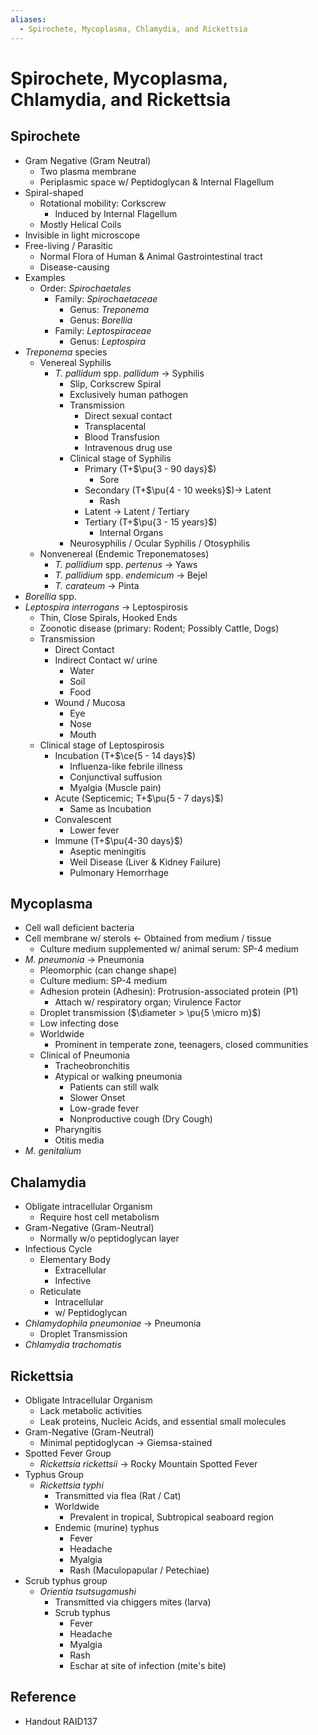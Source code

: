 ```yaml
---
aliases:
  - Spirochete, Mycoplasma, Chlamydia, and Rickettsia
---
```


# Spirochete, Mycoplasma, Chlamydia, and Rickettsia

## Spirochete

- Gram Negative (Gram Neutral)
	- Two plasma membrane
	- Periplasmic space w/ Peptidoglycan & Internal Flagellum
- Spiral-shaped
	- Rotational mobility: Corkscrew
		- Induced by Internal Flagellum
	- Mostly Helical Coils
- Invisible in light microscope
- Free-living / Parasitic
	- Normal Flora of Human & Animal Gastrointestinal tract
	- Disease-causing
- Examples
	- Order: *Spirochaetales*
		- Family: *Spirochaetaceae*
			- Genus: *Treponema*
			- Genus: *Borellia*
		- Family: *Leptospiraceae*
			- Genus: *Leptospira*
- *Treponema* species
	- Venereal Syphilis
		- *T. pallidum* spp. *pallidum* → Syphilis
			- Slip, Corkscrew Spiral
			- Exclusively human pathogen
			- Transmission
				- Direct sexual contact
				- Transplacental
				- Blood Transfusion
				- Intravenous drug use
			- Clinical stage of Syphilis
				- Primary (T+$\pu{3 - 90 days}$)
					- Sore
				- Secondary (T+$\pu{4 - 10 weeks}$)→ Latent
					- Rash
				- Latent → Latent / Tertiary
				- Tertiary (T+$\pu{3 - 15 years}$)
					- Internal Organs
			- Neurosyphilis / Ocular Syphilis / Otosyphilis
	- Nonvenereal (Endemic Treponematoses)
		- *T. pallidium* spp. *pertenus* → Yaws
		- *T. pallidium* spp. *endemicum* → Bejel
		- *T. carateum* → Pinta
- *Borellia* spp.
- *Leptospira interrogans* → Leptospirosis
	- Thin, Close Spirals, Hooked Ends
	- Zoonotic disease (primary: Rodent; Possibly Cattle, Dogs)
	- Transmission
		- Direct Contact
		- Indirect Contact w/ urine
			- Water
			- Soil
			- Food
		- Wound / Mucosa
			- Eye
			- Nose
			- Mouth
	- Clinical stage of Leptospirosis
		- Incubation (T+$\ce{5 - 14 days}$)
			- Influenza-like febrile illness
			- Conjunctival suffusion
			- Myalgia (Muscle pain)
		- Acute (Septicemic; T+$\pu{5 - 7 days}$)
			- Same as Incubation
		- Convalescent
			- Lower fever
		- Immune (T+$\pu{4-30 days}$)
			- Aseptic meningitis
			- Weil Disease (Liver & Kidney Failure)
			- Pulmonary Hemorrhage

## Mycoplasma

- Cell wall deficient bacteria
- Cell membrane w/ sterols ← Obtained from medium / tissue
	- Culture medium supplemented w/ animal serum: SP-4 medium
- *M. pneumonia* → Pneumonia
	- Pleomorphic (can change shape)
	- Culture medium: SP-4 medium
	- Adhesion protein (Adhesin): Protrusion-associated protein (P1)
		- Attach w/ respiratory organ; Virulence Factor
	- Droplet transmission ($\diameter > \pu{5 \micro m}$)
	- Low infecting dose
	- Worldwide
		- Prominent in temperate zone, teenagers, closed communities
	- Clinical of Pneumonia
		- Tracheobronchitis
		- Atypical or walking pneumonia
			- Patients can still walk
			- Slower Onset
			- Low-grade fever
			- Nonproductive cough (Dry Cough)
		- Pharyngitis
		- Otitis media
- *M. genitalium*

## Chalamydia

- Obligate intracellular Organism
	- Require host cell metabolism
- Gram-Negative (Gram-Neutral)
	- Normally w/o peptidoglycan layer
- Infectious Cycle
	- Elementary Body
		- Extracellular
		- Infective
	- Reticulate
		- Intracellular
		- w/ Peptidoglycan
- *Chlamydophila pneumoniae* → Pneumonia
	- Droplet Transmission
- *Chlamydia trachomatis*

## Rickettsia

- Obligate Intracellular Organism
	- Lack metabolic activities
	- Leak proteins, Nucleic Acids, and essential small molecules
- Gram-Negative (Gram-Neutral)
	- Minimal peptidoglycan → Giemsa-stained
- Spotted Fever Group
	- *Rickettsia rickettsii* → Rocky Mountain Spotted Fever
- Typhus Group
	- *Rickettsia typhi*
		- Transmitted via flea (Rat / Cat)
		- Worldwide
			- Prevalent in tropical, Subtropical seaboard region
		- Endemic (murine) typhus
			- Fever
			- Headache
			- Myalgia
			- Rash (Maculopapular / Petechiae)
- Scrub typhus group
	- *Orientia tsutsugamushi*
		- Transmitted via chiggers mites (larva)
		- Scrub typhus
			- Fever
			- Headache
			- Myalgia
			- Rash
			- Eschar at site of infection (mite's bite)

## Reference

- Handout RAID137

